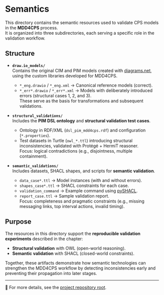 # Semantics

This directory contains the semantic resources used to validate CPS models in the **MDD4CPS** process.  
It is organized into three subdirectories, each serving a specific role in the validation workflow.

## Structure

- **`draw.io_models/`**  
  Contains the original CIM and PIM models created with [diagrams.net](https://www.diagrams.net/), using the custom libraries developed for MDD4CPS.  
  - `*_eng.drawio` / `*_eng.xml` → Canonical reference models (correct).  
  - `*_err*.drawio` / `*_err*.xml` → Models with deliberately introduced errors (structural cases 1, 2, and 3).  
  These serve as the basis for transformations and subsequent validations.

- **`structural_validations/`**  
  Includes the **PIM DSL ontology** and **structural validation test cases**.  
  - Ontology in RDF/XML (`dsl_pim_mdd4cps.rdf`) and configuration (`*.properties`).  
  - Test datasets in Turtle (`owl_*.ttl`) introducing structural inconsistencies, validated with Protégé + HermiT reasoner.  
  Focus: logical contradictions (e.g., disjointness, multiple containment).

- **`semantic_validations/`**  
  Includes datasets, SHACL shapes, and scripts for **semantic validation**.  
  - `data_case*.ttl` → Model instances (with and without errors).  
  - `shapes_case*.ttl` → SHACL constraints for each case.  
  - `validation_command` → Example command using [pySHACL](https://github.com/RDFLib/pySHACL).  
  - `report_case.ttl` → Sample validation report.  
  Focus: completeness and pragmatic constraints (e.g., missing messaging links, top interval actions, invalid timing).

## Purpose

The resources in this directory support the **reproducible validation experiments** described in the chapter:  
- **Structural validation** with OWL (open-world reasoning).  
- **Semantic validation** with SHACL (closed-world constraints).  

Together, these artifacts demonstrate how semantic technologies can strengthen the MDD4CPS workflow by detecting inconsistencies early and preventing their propagation into later stages.

---

🔗 For more details, see the [project repository root](../..).

